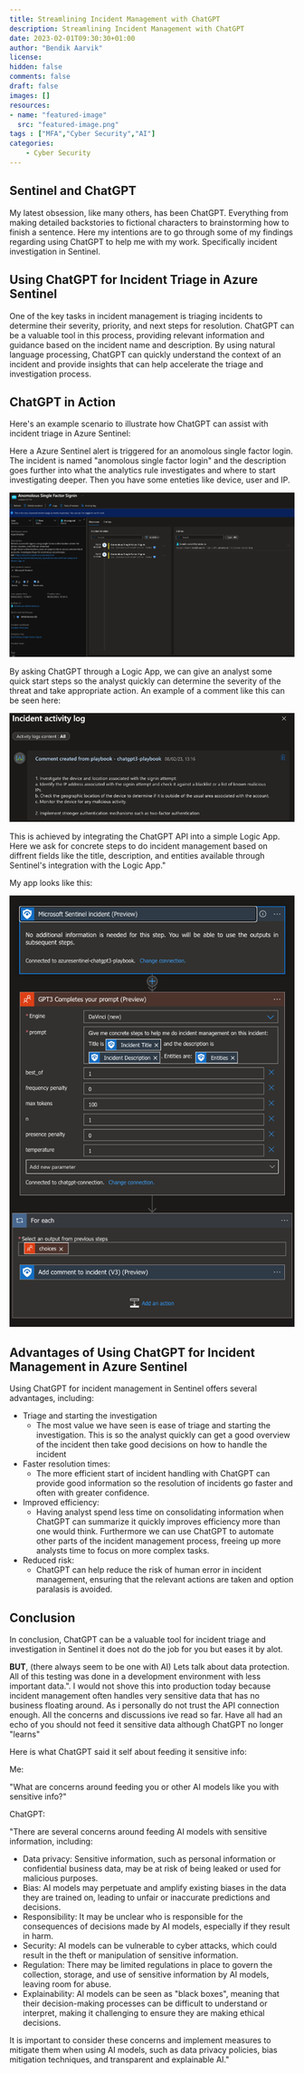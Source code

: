 ```yaml
---
title: Streamlining Incident Management with ChatGPT
description: Streamlining Incident Management with ChatGPT
date: 2023-02-01T09:30:30+01:00
author: "Bendik Aarvik" 
license: 
hidden: false
comments: false
draft: false
images: []
resources:
- name: "featured-image"
  src: "featured-image.png"
tags : ["MFA","Cyber Security","AI"]
categories:
    - Cyber Security
---
```


## Sentinel and ChatGPT

My latest obsession, like many others, has been ChatGPT. Everything from making detailed backstories to fictional characters to brainstorming how to finish a sentence. Here my intentions are to go through some of my findings regarding using ChatGPT to help me with my work. Specifically incident investigation in Sentinel.

## **Using ChatGPT for Incident Triage in Azure Sentinel**

One of the key tasks in incident management is triaging incidents to determine their severity, priority, and next steps for resolution. ChatGPT can be a valuable tool in this process, providing relevant information and guidance based on the incident name and description. By using natural language processing, ChatGPT can quickly understand the context of an incident and provide insights that can help accelerate the triage and investigation process.

## **ChatGPT in Action**

Here's an example scenario to illustrate how ChatGPT can assist with incident triage in Azure Sentinel:

Here a Azure Sentinel alert is triggered for an anomolous single factor login. The incident is named "anomolous single factor login" and the description goes further into what the analytics rule investigates and where to start investigating deeper. Then you have some enteties like device, user and IP. 


![img1](./incidentchatgpt.jpg)

By asking ChatGPT through a Logic App, we can give an analyst some quick start steps so the analyst quickly can determine the severity of the threat and take appropriate action. An example of a comment like this can be seen here: 

![img2](./commentchatgpt.jpg)

This is achieved by integrating the ChatGPT API into a simple Logic App. Here we ask for concrete steps to do incident management based on diffrent fields like the title, description, and entities available through Sentinel's integration with the Logic App."

My app looks like this:

![img3](./logicappchatgpt.jpg)

## **Advantages of Using ChatGPT for Incident Management in Azure Sentinel**

Using ChatGPT for incident management in Sentinel offers several advantages, including:

- Triage and starting the investigation
    - The most value we have seen is ease of triage and starting the investigation. This is so the analyst quickly can get a good overview of the incident then take good decisions on how to handle the incident
- Faster resolution times: 
    - The more efficient start of incident handling with ChatGPT can provide good information so the resolution of incidents go faster and often with greater confidence.
- Improved efficiency:
    -  Having analyst spend less time on consolidating information when ChatGPT can summarize it quickly improves efficiency more than one would think. Furthermore we can use ChatGPT to automate other parts of the incident management process, freeing up more analysts time to focus on more complex tasks.
- Reduced risk:
    - ChatGPT can help reduce the risk of human error in incident management, ensuring that the relevant actions are taken and option paralasis is avoided.

## **Conclusion**

In conclusion, ChatGPT can be a valuable tool for incident triage and investigation in Sentinel it does not do the job for you but eases it by alot. 

**BUT**, (there always seem to be one with AI) Lets talk about data protection. All of this testing was done in a development environment with less important data.". I would not shove this into production today because incident management often handles very sensitive data that has no business floating around. As i personally do not trust the API connection enough. All the concerns and discussions ive read so far. Have all had an echo of you should not feed it sensitive data although ChatGPT no longer "learns"

Here is what ChatGPT said it self about feeding it sensitive info:

Me: 

"What are concerns around feeding you or other AI models like you with sensitive info?"

ChatGPT: 

"There are several concerns around feeding AI models with sensitive information, including:
- Data privacy: Sensitive information, such as personal information or confidential business data, may be at risk of being leaked or used for malicious purposes.
- Bias: AI models may perpetuate and amplify existing biases in the data they are trained on, leading to unfair or inaccurate predictions and decisions.
- Responsibility: It may be unclear who is responsible for the consequences of decisions made by AI models, especially if they result in harm.
- Security: AI models can be vulnerable to cyber attacks, which could result in the theft or manipulation of sensitive information.
- Regulation: There may be limited regulations in place to govern the collection, storage, and use of sensitive information by AI models, leaving room for abuse.
- Explainability: AI models can be seen as "black boxes", meaning that their decision-making processes can be difficult to understand or interpret, making it challenging to ensure they are making ethical decisions.

It is important to consider these concerns and implement measures to mitigate them when using AI models, such as data privacy policies, bias mitigation techniques, and transparent and explainable AI."

